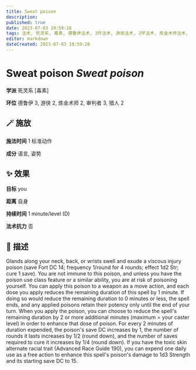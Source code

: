 ```yaml
---
title: Sweat poison
description: 
published: true
date: 2023-07-03 19:59:28
tags: 法术, 死灵系, 毒素, 德鲁伊法术, 3环法术, 游侠法术, 2环法术, 炼金术师法术, 审判者法术, 猎人法术
editor: markdown
dateCreated: 2023-07-03 19:59:28
---
```


# **Sweat poison** *Sweat poison*

**学派** 死灵系 \[毒素\] 

**环位** 德鲁伊 3, 游侠 2, 炼金术师 2, 审判者 3, 猎人 2

## 🪄 施放

**施法时间** 1 标准动作

**成分** 语言, 姿势

## ✨ 效果 

**目标** you 

**距离** 自身  

**持续时间** 1 minute/level (D) 

**法术抗力** 否

## 📖 描述

Glands along your neck, back, or wrists swell and exude a viscous injury poison (save Fort DC 14; frequency 1/round for 4 rounds; effect 1d2 Str; cure 1 save). You are not immune to this poison, and unless you have the poison use class feature or a similar ability, you are at risk of poisoning yourself. You can apply this poison to a weapon as a move action, and each dose you apply reduces the remaining duration of this spell by 1 minute. If doing so would reduce the remaining duration to 0 minutes or less, the spell ends, and any applied poisons retain their potency only until the end of your turn.  When you apply the poison, you can choose to reduce the spell's remaining duration by 2 or more additional minutes (maximum = your caster level) in order to enhance that dose of poison. For every 2 minutes of duration expended, the poison's save DC increases by 1, the number of rounds it lasts increases by 1/2 (round down), and the number of saves required to cure it increases by 1/4 (round down). If you have the toxic skin alternate racial trait (Advanced Race Guide 190), you can expend one daily use as a free action to enhance this spell's poison's damage to 1d3 Strength and its starting save DC to 15.
    